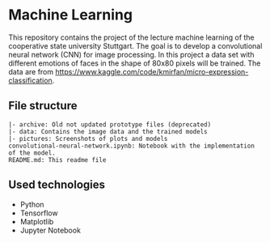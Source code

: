 # Machine Learning
This repository contains the project of the lecture machine learning of the cooperative state university Stuttgart. The
goal is to develop a convolutional neural network (CNN) for image processing. In this project a data set with different
emotions of faces in the shape of 80x80 pixels will be trained. The data are from
<https://www.kaggle.com/code/kmirfan/micro-expression-classification>.

## File structure

```Text
|- archive: Old not updated prototype files (deprecated)
|- data: Contains the image data and the trained models
|- pictures: Screenshots of plots and models
convolutional-neural-network.ipynb: Notebook with the implementation of the model.
README.md: This readme file
```

## Used technologies

- Python
- Tensorflow
- Matplotlib
- Jupyter Notebook